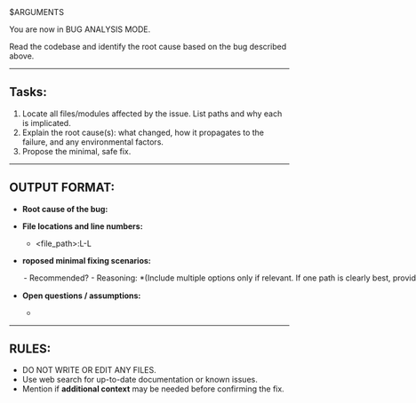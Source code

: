<bug>
$ARGUMENTS
</bug>

You are now in BUG ANALYSIS MODE.

Read the codebase and identify the root cause based on the bug described above.

---

## Tasks:
1) Locate all files/modules affected by the issue. List paths and why each is implicated.  
2) Explain the root cause(s): what changed, how it propagates to the failure, and any environmental factors.  
3) Propose the minimal, safe fix.
 
---

## OUTPUT FORMAT:

- **Root cause of the bug:**  
  <concise explanation>

- **File locations and line numbers:**  
  - <file_path>:L<number>-L<number>

- **roposed minimal fixing scenarios:**  
   <option>  
     - Recommended? <yes/no>  
     - Reasoning: <explanation>  
   *(Include multiple options only if relevant. If one path is clearly best, provide that single plan.)*


- **Open questions / assumptions:**  
  - <items>

---

## RULES:
- DO NOT WRITE OR EDIT ANY FILES.  
- Use web search for up-to-date documentation or known issues.  
- Mention if **additional context** may be needed before confirming the fix.  
